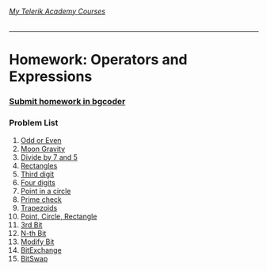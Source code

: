 ###### [My Telerik Academy Courses](https://github.com/nikolovdeyan/TelerikAcademy) 
-------------------------------------

Homework: Operators and Expressions
===================================

### [Submit homework in bgcoder](http://bgcoder.com/Contests/310/CSharp-Fundamentals-03-Operators-and-Expressions)

### Problem List

1. [Odd or Even](./01.OddOrEven)
2. [Moon Gravity](./02.MoonGravity)
3. [Divide by 7 and 5](./03.DivideBy7And5)
4. [Rectangles](./04.Rectangles)
5. [Third digit](./05.ThirdDigit)
6. [Four digits](./06.FourDigits)
7. [Point in a circle](./07.PointInACircle)
8. [Prime check](./08.PrimeCheck)
9. [Trapezoids](./09.Trapezoids)
10. [Point, Circle, Rectangle](./10.PointCircleRectangle)
11. [3rd Bit](./11.3rdBit)
12. [N-th Bit](./12.nthBit)
13. [Modify Bit](./13.ModifyBit)
14. [BitExchange](./14.BitExchange)
15. [BitSwap](./15.BitSwap)

